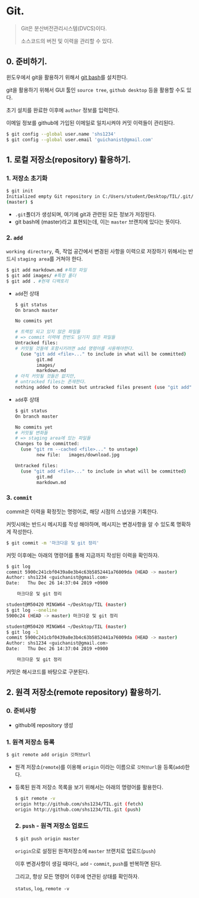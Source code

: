 # Git.

> Git은 분산버전관리시스템(DVCS)이다.
>
> 소스코드의 버전 및 이력을 관리할 수 있다.



## 0. 준비하기.

윈도우에서 git을 활용하기 위해서  [git bash](https://git-scm.com/download/win)를 설치한다.

git을 활용하기 위해서 GUI 툴인 `source tree`, `github desktop` 등을 활용할 수도 있다.

초기 설치를 완료한 이후에 `author` 정보를 입력한다.

이메일 정보를 github에 가입된 이메일로 일치시켜야 커밋 이력들이 관리된다.

```bash
$ git config --global user.name 'shs1234'
$ git config --global user.email 'guichanist@gmail.com'
```



## 1. 로컬 저장소(repository) 활용하기.

### 1. 저장소 초기화

```bash
$ git init
Initialized empty Git repository in C:/Users/student/Desktop/TIL/.git/
(master) $
```

* `.git`폴더가 생성되며, 여기에 git과 관련된 모든 정보가 저장된다.
* git bash에 (master)라고 표현되는데, 이는 `master` 브랜치에 있다는 뜻이다.

### 2. `add`

`working directory`, 즉, 작업 공간에서 변경된 사항을 이력으로 저장하기 위해서는 반드시 `staging area`를 거쳐야 한다.

```bash
$ git add markdown.md #특정 파일
$ git add images/ #특정 폴더
$ git add . #현재 디렉토리
```

* `add`전 상태

  ```bash
  $ git status
  On branch master
  
  No commits yet
  
  # 트랙킹 되고 있지 않은 파일들
  # => commit 이력에 한번도 담기지 않은 파일들
  Untracked files:
  # 커밋될 것들에 포함시키려면 add 명령어를 사용해야한다.
    (use "git add <file>..." to include in what will be committed)
          git.md
          images/
          markdown.md
  # 아직 커밋될 것들은 없지만,
  # untracked files는 존재한다.
  nothing added to commit but untracked files present (use "git add" to track)
  ```

* `add`후 상태

  ```bash
  $ git status
  On branch master
  
  No commits yet
  # 커밋될 변화들
  # => staging area에 있는 파일들
  Changes to be committed:
    (use "git rm --cached <file>..." to unstage)
          new file:   images/download.jpg
  
  Untracked files:
    (use "git add <file>..." to include in what will be committed)
          git.md
          markdown.md
  ```

### 3. `commit`

commit은 이력을 확정짓는 명령어로, 해당 시점의 스냅샷을 기록한다.

커밋시에는 반드시 메시지를 작성 해야하며, 메시지는 변경사항을 알 수 있도록 명확하게 작성한다.

```bash
$ git commit -m '마크다운 및 git 정리'
```

커밋 이후에는 아래의 명령어를 통해 지금까지 작성된 이력을 확인하자.

```bash
$ git log
commit 5900c241cbf0439a8e3b4c63b5852441a76009da (HEAD -> master)
Author: shs1234 <guichanist@gmail.com>
Date:   Thu Dec 26 14:37:04 2019 +0900

    마크다운 및 git 정리

student@M50420 MINGW64 ~/Desktop/TIL (master)
$ git log --oneline
5900c24 (HEAD -> master) 마크다운 및 git 정리

student@M50420 MINGW64 ~/Desktop/TIL (master)
$ git log -1
commit 5900c241cbf0439a8e3b4c63b5852441a76009da (HEAD -> master)
Author: shs1234 <guichanist@gmail.com>
Date:   Thu Dec 26 14:37:04 2019 +0900

    마크다운 및 git 정리
```

커밋은 해시코드를 바탕으로 구분된다.

## 2. 원격 저장소(remote repository) 활용하기.

### 0. 준비사항

* github에 repository 생성

### 1. 원격 저장소 등록

```bash
$ git remote add origin 깃허브url
```

* 원격 저장소(`remote`)를 이용해 `origin` 이라는 이름으로 `깃허브url`을 등록(`add`)한다.

* 등록된 원격 저장소 목록을 보기 위해서는 아래의 명령어를 활용한다.

  ```bash
  $ git remote -v
  origin http://github.com/shs1234/TIL.git (fetch)
  origin http://github.com/shs1234/TIL.git (push)
  ```
  ### 2. `push` - 원격 저장소 업로드

  ```bash
  $ git push origin master
  ```

  `origin`으로 설정된 원격저장소에 `master` 브랜치로 업로드(`push`)

  이후 변경사항이 생길 때마다, `add` - `commit`, `push`를 반복하면 된다.

  그리고, 항상 모든 명령어 이후에 연관된 상태를 확인하자.

  `status`, `log`, `remote -v`

